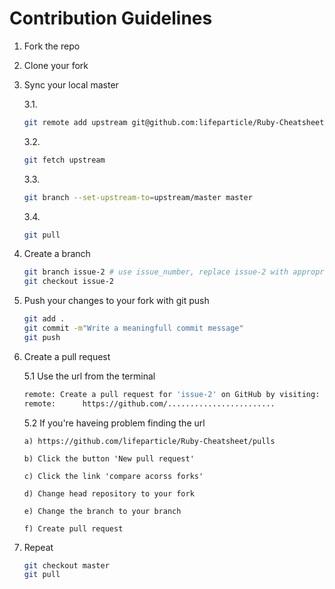 # Contribution Guidelines

1. Fork the repo
2. Clone your fork
3. Sync your local master

    3.1. 
    ```bash
    git remote add upstream git@github.com:lifeparticle/Ruby-Cheatsheet.git
    ```
    
    3.2. 
    ```bash
    git fetch upstream
    ```
    
    3.3.
    ```bash
    git branch --set-upstream-to=upstream/master master
    ```
    
    3.4.
    ```bash
    git pull
    ```
    
4. Create a branch
    ```bash
    git branch issue-2 # use issue_number, replace issue-2 with appropriate branch name 
    git checkout issue-2
    ```
5. Push your changes to your fork with git push
    ```bash
    git add .
    git commit -m"Write a meaningfull commit message"
    git push
    ```
6. Create a pull request
  
    5.1 Use the url from the terminal

    ```bash
    remote: Create a pull request for 'issue-2' on GitHub by visiting:
    remote:      https://github.com/........................
    ```
    
   5.2 If you're haveing problem finding the url
   
       a) https://github.com/lifeparticle/Ruby-Cheatsheet/pulls

       b) Click the button 'New pull request'

       c) Click the link 'compare acorss forks'

       d) Change head repository to your fork

       e) Change the branch to your branch

       f) Create pull request
7. Repeat

   ```bash
   git checkout master
   git pull
   ```
